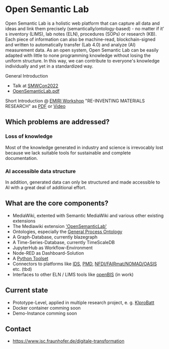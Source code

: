 <!--

**Here are some ideas to get you started:**

🙋‍♀️ A short introduction - what is your organization all about?
🌈 Contribution guidelines - how can the community get involved?
👩‍💻 Useful resources - where can the community find your docs? Is there anything else the community should know?
🍿 Fun facts - what does your team eat for breakfast?
🧙 Remember, you can do mighty things with the power of [Markdown](https://docs.github.com/github/writing-on-github/getting-started-with-writing-and-formatting-on-github/basic-writing-and-formatting-syntax)
-->
# Open Semantic Lab

Open Semantic Lab is a holistic web platform that can capture all data and ideas and link them precisely (semantically/ontology-based) - no matter if it' s inventory (LIMS), lab notes (ELN), procedures (SOPs) or research (KB). 
Each piece of information can also be machine-read, blockchain-signed and written to automatically transfer (Lab 4.0) and analyze (AI) measurement data. 
As an open system, Open Semantic Lab can be easily adapted with little to none programming knowledge without losing the uniform structure. 
In this way, we can contribute to everyone's knowledge individually and yet in a standardized way.

General Introduction 
* Talk at [SMWCon2022](https://youtu.be/aBl6i7k4pIY)
* [OpenSemanticLab.pdf](https://github.com/OpenSemanticLab/.github/files/9684923/2022-08-31_OpenSemanticLab.pdf)

Short Introduction @ [EMIRI Workshop](https://emiri.eu/2022/07/04/digital-revolution-in-materials-discovery/) "RE-INVENTING MATERIALS RESEARCH" as [PDF](https://emiri.eu/wp-content/uploads/2022/07/7.-2022-06-30_MAP-Workshop_Grenoble_OpenSemanticLab_v2.pdf) or [Video](https://youtu.be/MZlk5Gzy0tc?t=1564)

## Which problems are addressed?

### Loss of knowledge
Most of the knowledge generated in industry and science is irrevocably lost because we lack suitable tools for sustainable and complete documentation.

### AI accessible data structure
In addition, generated data can only be structured and made accessible to AI with a great deal of additional effort. 

## What are the core components?
* MediaWiki, extented with Semantic MediaWiki and various other existing extensions
* The Mediawiki extension ['OpenSemanticLab'](https://github.com/OpenSemanticLab/mediawiki-extensions-OpenSemanticLab)
* Ontologies, especially the [General Process Ontology](https://github.com/General-Process-Ontology/ontology)
* A Graph-Database, currently blazegraph
* A Time-Series-Database, currently TimeScaleDB
* JupyterHub as Workflow-Environment
* Node-RED as Dashboard-Solution
* A [Python Toolset](https://github.com/OpenSemanticLab/Tools)
* Connectors to platforms like [IDS](https://internationaldataspaces.org/), [PMD](https://material-digital.de/), [NFDI/FAIRmat/NOMAD/OASIS](https://www.fairmat-nfdi.eu) etc. (tbd)
* Interfaces to other ELN / LIMS tools like [openBIS](https://openbis.ch/) (in work)

## Current state
* Prototype-Level, applied in multiple research project, e. g. [KIproBatt](https://kiprobatt.de/wiki)
* Docker container comming soon
* Demo-Instance comming soon

## Contact
* https://www.isc.fraunhofer.de/digitale-transformation
